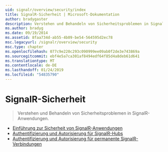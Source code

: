 ```yaml
---
uid: signalr/overview/security/index
title: SignalR-Sicherheit | Microsoft-Dokumentation
author: bradygaster
description: Verstehen und Behandeln von Sicherheitsproblemen in SignalR-Anwendungen.
ms.author: bradyg
ms.date: 09/19/2014
ms.assetid: 8faa734d-ab55-4b09-be54-564595d2ec78
msc.legacyurl: /signalr/overview/security
msc.type: chapter
ms.openlocfilehash: 077c9e220c293c090999ee09ab0f2de3e743869a
ms.sourcegitcommit: ebf4e5a7ca301af8494edf64f85d4a8deb61d641
ms.translationtype: MT
ms.contentlocale: de-DE
ms.lasthandoff: 01/24/2019
ms.locfileid: "54835790"
---
```

<a name="signalr-security"></a>SignalR-Sicherheit
====================
> Verstehen und Behandeln von Sicherheitsproblemen in SignalR-Anwendungen.


- [Einführung zur Sicherheit von SignalR-Anwendungen](introduction-to-security.md)
- [Authentifizierung und Autorisierung für SignalR-Hubs](hub-authorization.md)
- [Authentifizierung und Autorisierung für permanente SignalR-Verbindungen](persistent-connection-authorization.md)
